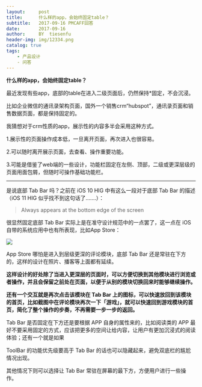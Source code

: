 ```yaml
---
layout:     post   				    
title:      什么样的app，会始终固定table？				 
subtitle:   2017-09-16 PMCAFF回答 
date:       2017-09-16 				
author:     BY 	tiesenfu					
header-img: img/12334.png 	
catalog: true 						
tags:
    - 产品设计
    - 问答
---
```


**什么样的app，会始终固定table？**

最近发现有些app，底部的table在进入二级页面后，仍然保持*固定，不会沉浸。

比如企业微信的通讯录架构页面，国外一个销售crm“hubspot”，通讯录页面和销售数据页面，都是保持固定的。

我猜想对于crm性质的app，展示性的内容多半会采用这种方式。

1.展示性的页面操作成本低，一旦离开页面，再次进入也很容易。

2.可以随时离开展示页面，去查看、操作重要功能。

3.可能是借鉴了web端的一些设计，功能栏固定在左侧、顶部，二级或更深层级的页面用面包屑，但随时可操作基础功能栏。


---

是说底部 Tab Bar 吗？之前在 iOS 10 HIG 中有这么一段对于底部 Tab Bar 的描述（iOS 11 HIG 似乎找不到这句话了.......）：

> Always appears at the bottom edge of the screen

很显然固定底部 Tab Bar 实际上是在准守设计规范中的一点罢了，这一点在 iOS 自带的系统应用中也有所表现，比如App Store：

![](http://ww1.sinaimg.cn/large/8a8395f4gy1fmfc6rck1kj21c40um1gi.jpg)

App Store 哪怕是进入到层级更深的评论模块，底部 Tab Bar 还是常驻在下方的，这样的设计在照片、播客等上面都有延续。

**这样设计的好处除了当进入更深层的页面时，可以方便切换到其他模块进行浏览或者操作，并且会保留之前处在页面，以便于从别的模块切换回来时能够继续操作。**

**还有一个交互就是再次点击该模块在 Tab Bar 上的图标，可以快速放回到该模块的首页，比如截图中在评论模块再次一下「游戏」，就可以快速回到游戏模块的首页，简化了整个操作的步奏，不再需要一步一步的返回。**

Tab Bar 是否固定在下方还是要根据 APP 自身的属性来的，比如阅读类的 APP 最好不要采用固定的方式，应该把更多的空间让给内容，让用户有更加沉浸式的阅读体验；还有一个就是如果 

ToolBar 的功能优先级要高于 Tab Bar 的话也可以隐藏起来，避免双底栏的尴尬情况出现。

其他情况下则可以选择让 Tab Bar 常驻在屏幕的最下方，方便用户进行一些操作。
